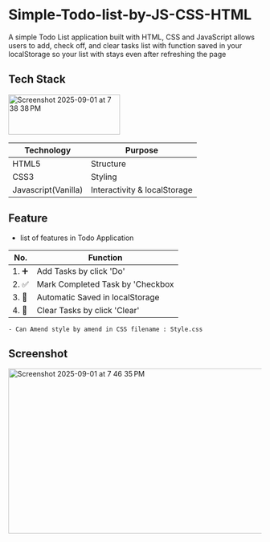 # Simple-Todo-list-by-JS-CSS-HTML
A simple Todo List application built with HTML, CSS and JavaScript allows users to add, check off, and clear tasks list with function saved in your localStorage so your list with stays even after refreshing the page 
## Tech Stack 
<img width="222" height="80" alt="Screenshot 2025-09-01 at 7 38 38 PM" src="https://github.com/user-attachments/assets/b711b555-3a25-4964-9607-40e7c587f7d1" />



|  Technology        |           Purpose              |
|--------------------|--------------------------------|
| HTML5              |   Structure                    |
| CSS3               |   Styling                      |  
| Javascript(Vanilla)| Interactivity & localStorage   |

## Feature
- list of features in Todo Application

  
|  No.         | Function                     |
|--------------|------------------------------|
| 1. ➕        | Add Tasks by click 'Do'      |
| 2. ✅        | Mark Completed Task by 'Checkbox|
| 3. 💾        | Automatic Saved in localStorage|
| 4. 🧹        | Clear Tasks by click 'Clear'  |





```
- Can Amend style by amend in CSS filename : Style.css
```

## Screenshot
<img width="778" height="329" alt="Screenshot 2025-09-01 at 7 46 35 PM" src="https://github.com/user-attachments/assets/3b8ee546-ebc7-4386-98b1-e5d7f23c1e37" />
